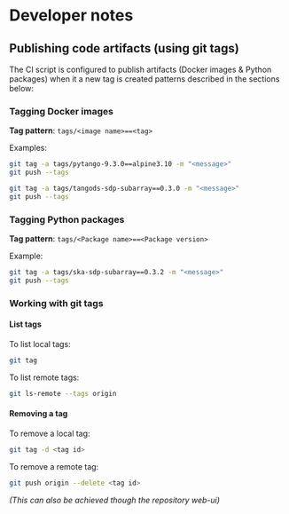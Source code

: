 # Developer notes


## Publishing code artifacts (using git tags)

The CI script is configured to publish artifacts (Docker images & Python
packages) when it a new tag is created patterns described in the sections below:

### Tagging Docker images

**Tag pattern**: `tags/<image name>==<tag>`

Examples:

```bash
git tag -a tags/pytango-9.3.0==alpine3.10 -m "<message>"
git push --tags

git tag -a tags/tangods-sdp-subarray==0.3.0 -m "<message>"
git push --tags
```

### Tagging Python packages

**Tag pattern**: `tags/<Package name>==<Package version>`

Example:

```bash
git tag -a tags/ska-sdp-subarray==0.3.2 -m "<message>"
git push --tags
```

### Working with git tags

#### List tags

To list local tags:

```bash
git tag
```

To list remote tags:

```bash
git ls-remote --tags origin
```

#### Removing a tag

To remove a local tag:

```bash
git tag -d <tag id>
```

To remove a remote tag:

```bash
git push origin --delete <tag id>
```

*(This can also be achieved though the repository web-ui)*
